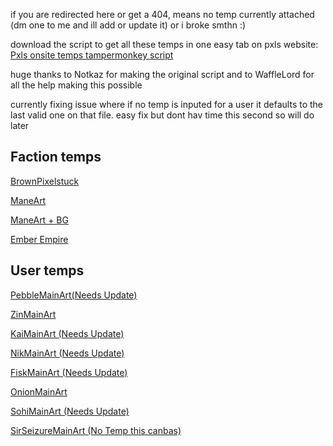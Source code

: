if you are redirected here or get a 404, means no temp currently attached (dm one to me and ill add or update it) or i broke smthn :)

download the script to get all these temps in one easy tab on pxls website: [Pxls onsite temps tampermonkey script](https://gist.github.com/SirSeizure666/77d166fa80c067fac981df92956c51a3/raw/0bf095373957e497252b18e5e20d249b409a7f21/OnsiteTemps.user.js)

huge thanks to Notkaz for making the original script and to WaffleLord for all the help making this possible

currently fixing issue where if no temp is inputed for a user it defaults to the last valid one on that file. easy fix but dont hav time this second so will do later
## Faction temps
[BrownPixelstuck](https://sirseizure666.github.io/BrownPixelstuck) 

[ManeArt](https://thewafflelord37.github.io/ManePxls-Template-Redirects/art.html) 

[ManeArt + BG](https://thewafflelord37.github.io/ManePxls-Template-Redirects/full.html)

[Ember Empire](https://sirseizure666.github.io/EmberEmpire)

## User temps
[PebbleMainArt(Needs Update)](https://sirseizure666.github.io/PebbleMainArt) 

[ZinMainArt](https://sirseizure666.github.io/ZinMainArt) 

[KaiMainArt (Needs Update)](https://sirseizure666.github.io/KaiMainArt) 

[NikMainArt (Needs Update)](https://sirseizure666.github.io/NikMainArt) 

[FiskMainArt (Needs Update)](https://sirseizure666.github.io/FiskMainArt) 

[OnionMainArt](https://sirseizure666.github.io/OnionMainArt) 

[SohiMainArt (Needs Update)](https://sirseizure666.github.io/SohiMainArt) 

[SirSeizureMainArt (No Temp this canbas)](https://sirseizure666.github.io/SirSeizureMainArt) 
